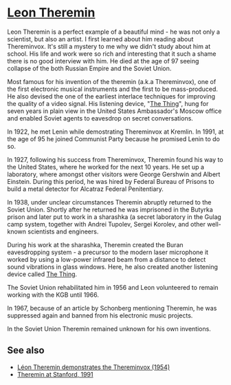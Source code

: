 # [Leon Theremin](https://en.wikipedia.org/wiki/Léon_Theremin)

Leon Theremin is a perfect example of a beautiful mind - he was not only a 
scientist, but also an artist. I first learned about him reading about 
Thereminvox. It's still a mystery to me why we didn't study about him at school.
His life and work were so rich and interesting that it such a shame there is no
good interview with him. He died at the age of 97 seeing collapse of the both
Russian Empire and the Soviet Union.

Most famous for his invention of the theremin (a.k.a Thereminvox), one of the
first electronic musical instruments and the first to be mass-produced. He also
devised the one of the earliest interlace techniques for improving the quality
of a video signal. His listening device, "[The Thing]", hung for seven years in
plain view in the United States Ambassador's Moscow office and enabled Soviet
agents to eavesdrop on secret conversations.

In 1922, he met Lenin while demostrating Thereminvox at Kremlin. In 1991, at 
the age of 95 he joined Communist Party because he promised Lenin to do so.

In 1927, following his success from Thereminvox, Theremin found his way to the
United States, where he worked for the next 10 years. He set up a laboratory,
where amongst other visitors were George Gershwin and Albert Einstein. During 
this period, he was hired by Federal Bureau of Prisons to build a metal 
detector for Alcatraz Federal Penitentiary.

In 1938, under unclear circumstances Theremin abruptly returned to the Soviet 
Union. Shortly after he returned he was imprisoned in the Butyrka prison and 
later put to work in a sharashka (a secret laboratory in the Gulag camp system,
together with Andrei Tupolev, Sergei Korolev, and other well-known scientists 
and engineers.

During his work at the sharashka, Theremin created the Buran eavesdropping 
system - a precursor to the modern laser microphone it worked by using a 
low-power infrared beam from a distance to detect sound vibrations in glass 
windows. Here, he also created another listening device called [The Thing].

The Soviet Union rehabilitated him in 1956 and Leon volunteered to remain 
working with the KGB until 1966. 

In 1967, because of an article by Schonberg mentioning Theremin, he was 
suppressed again and banned from his electronic music projects.

In the Soviet Union Theremin remained unknown for his own inventions.

[The Thing]: https://en.wikipedia.org/wiki/The_Thing_%28listening_device%29

## See also

- [Léon Theremin demonstrates the Thereminvox (1954)](https://www.youtube.com/watch?v=_3H5JbkPXpw)
- [Theremin at Stanford, 1991](https://www.youtube.com/watch?v=hUgNkROotp0)
